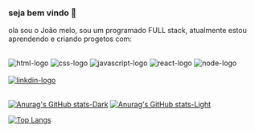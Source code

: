 ### seja bem vindo 👋

ola sou o João melo, sou um programado FULL stack, atualmente estou aprendendo e criando progetos com:
<br>
<br>

<img src = "https://img.shields.io/badge/HTML5-E34F26?style=for-the-badge&logo=html5&logoColor=white"  alt="html-logo"/>

<img src = "https://img.shields.io/badge/CSS3-1572B6?style=for-the-badge&logo=css3&logoColor=white" alt="css-logo"/>

<img src = "https://img.shields.io/badge/JavaScript-323330?style=for-the-badge&logo=javascript&logoColor=F7DF1E" alt="javascript-logo"/>

<img src = "https://img.shields.io/badge/React-20232A?style=for-the-badge&logo=react&logoColor=61DAFB" alt="react-logo"/>

<img src ="https://img.shields.io/badge/Node.js-43853D?style=for-the-badge&logo=node.js&logoColor=white" alt="node-logo"/>

<br>
<br>
<a href="https://www.linkedin.com/in/jo%C3%A3o-paulo-moreira-melo-4a3785152/"><img src ="https://img.shields.io/badge/LinkedIn-0077B5?style=for-the-badge&logo=linkedin&logoColor=white" alt="linkdin-logo"/></a>

<br>
<br>

[![Anurag's GitHub stats-Dark](https://github-readme-stats.vercel.app/api?username=joaomelo90&show_icons=true&theme=dark#gh-dark-mode-only)](https://github.com/anuraghazra/github-readme-stats#gh-dark-mode-only)
[![Anurag's GitHub stats-Light](https://github-readme-stats.vercel.app/api?username=joaomelo90&show_icons=true&theme=default#gh-light-mode-only)](https://github.com/anuraghazra/github-readme-stats#gh-light-mode-only)


[![Top Langs](https://github-readme-stats.vercel.app/api/top-langs/?username=joaomelo90)](https://github.com/anuraghazra/github-readme-stats)
